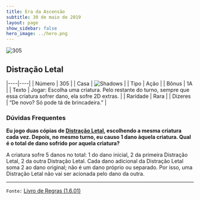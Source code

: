 ```yaml
---
title: Era da Ascensão
subtitle: 30 de maio de 2019
layout: page
show_sidebar: false
hero_image: ../hero.png
---
```


![305](https://cdn.keyforgegame.com/media/card_front/pt/435_305_W54366C8PR7P_pt.png)

## Distração Letal

|----|----|
| Número | 305 |
| Casa | ![Shadows](https://archonarcana.com/images/thumb/e/ee/Shadows.png/22px-Shadows.png "Sombras") |
| Tipo | Ação |
| Bônus | 1A |
| Texto | Jogar: Escolha uma criatura.  Pelo restante do turno, sempre  que essa criatura sofrer dano,  ela sofre 2D extras. |
| Raridade | Rara |
| Dizeres | “De novo? Só pode tá de brincadeira.” |

### Dúvidas Frequentes

**Eu jogo duas cópias de [Distração Letal](/aoa/305), escolhendo a
mesma criatura cada vez. Depois, no mesmo turno, eu causo 1 dano
àquela criatura. Qual é o total de dano sofrido por aquela criatura?**

A criatura sofre 5 danos no total: 1 do dano inicial, 2 da primeira
Distração Letal, 2 da outra Distração Letal. Cada dano adicional da
Distração Letal soma 2 ao dano original; não é um dano próprio ou
separado. Por isso, uma Distração Letal não vai ser acionada pelo dano
da outra.

<hr/>

`Fonte:` [Livro de Regras (1.6.01)](https://drive.google.com/open?id=1YNhLKUC0xfriiMwFYpDu1Go3zPJw6gYo)
